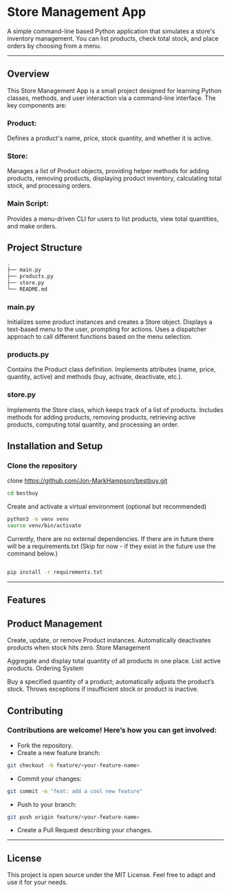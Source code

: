 # Store Management App
A simple command-line based Python application that simulates a store's inventory management.
You can list products, check total stock, and place orders by choosing from a menu.

------------------------------

## Overview
This Store Management App is a small project designed for learning Python classes, methods, and user interaction via a command-line interface. The key components are:

### Product:
Defines a product's name, price, stock quantity, and whether it is active.
### Store:
Manages a list of Product objects, providing helper methods for adding products, removing products, displaying product inventory, calculating total stock, and processing orders.
### Main Script:
Provides a menu-driven CLI for users to list products, view total quantities, and make orders.

## Project Structure

```bash
.
├── main.py
├── products.py
├── store.py
└── README.md
```
### main.py

Initializes some product instances and creates a Store object.
Displays a text-based menu to the user, prompting for actions.
Uses a dispatcher approach to call different functions based on the menu selection.

### products.py

Contains the Product class definition.
Implements attributes (name, price, quantity, active) and methods (buy, activate, deactivate, etc.).


### store.py

Implements the Store class, which keeps track of a list of products.
Includes methods for adding products, removing products, retrieving active products, computing total quantity, and processing an order.


## Installation and Setup
### Clone the repository

clone https://github.com/Jon-MarkHampson/bestbuy.git

```bash
cd bestbuy
```


Create and activate a virtual environment (optional but recommended)

```bash
python3 -m venv venv
source venv/bin/activate
```

Currently, there are no external dependencies.
If there are in future there will be a requirements.txt (Skip for now - if they exist in the future use the command below.)

```bash

pip install -r requirements.txt
```

------------------------------

## Features
## Product Management

Create, update, or remove Product instances.
Automatically deactivates products when stock hits zero.
Store Management

Aggregate and display total quantity of all products in one place.
List active products.
Ordering System

Buy a specified quantity of a product; automatically adjusts the product’s stock.
Throws exceptions if insufficient stock or product is inactive.

## Contributing
### Contributions are welcome! Here’s how you can get involved:
- Fork the repository.
- Create a new feature branch:
```bash
git checkout -b feature/<your-feature-name>
```

- Commit your changes:
```bash
git commit -m "feat: add a cool new feature"
```

- Push to your branch:
```bash
git push origin feature/<your-feature-name>
```

- Create a Pull Request describing your changes.

------------------------------
## License
This project is open source under the MIT License. Feel free to adapt and use it for your needs.